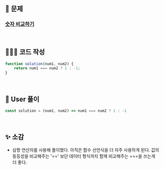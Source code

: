 ## 📄 문제 

### [숫자 비교하기](https://school.programmers.co.kr/learn/courses/30/lessons/120807)

<br>

## 🧚🏻‍♀️ 코드 작성

```javascript
function solution(num1, num2) {
    return num1 === num2 ? 1 : -1;
}
```

<br>

## 📝 User 풀이

```javascript
const solution = (num1, num2) => num1 === num2 ? 1 : -1
```

<br>

## ✨ 소감

+ 삼항 연산자를 사용해 풀이했다. 아직은 함수 선언식을 더 자주 사용하게 된다. 값의 동등성을 비교해주는 '==' 보단 데이터 형식까지 함께 비교해주는 ===을 쓰는게 더 좋다.